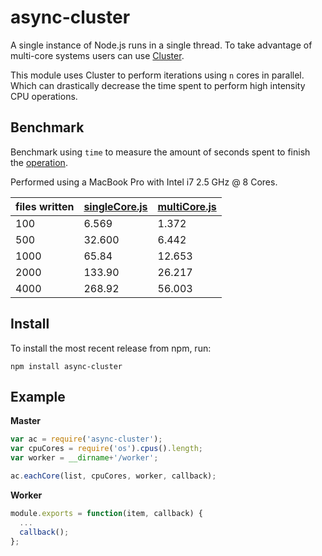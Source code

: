async-cluster
=============

A single instance of Node.js runs in a single thread. To take advantage of multi-core systems users can use [Cluster](https://nodejs.org/api/cluster.html).

This module uses Cluster to perform iterations using `n` cores in parallel. Which can drastically decrease the time spent to perform high intensity CPU operations.

## Benchmark

Benchmark using `time` to measure the amount of seconds spent to finish the [operation](https://github.com/ericsaboia/async-cluster/blob/master/examples/benchmark/worker.js).

Performed using a MacBook Pro with Intel i7 2.5 GHz @ 8 Cores.

files written | [singleCore.js](https://github.com/ericsaboia/async-cluster/blob/master/examples/benchmark/singleCore.js) | [multiCore.js](https://github.com/ericsaboia/async-cluster/blob/master/examples/benchmark/multiCore.js)
--------------| -------------- | ------------
100           | 6.569          | 1.372
500           | 32.600         | 6.442
1000          | 65.84          | 12.653
2000          | 133.90         | 26.217
4000          | 268.92         | 56.003

## Install

To install the most recent release from npm, run:

    npm install async-cluster

## Example

**Master**

```javascript
var ac = require('async-cluster');
var cpuCores = require('os').cpus().length;
var worker = __dirname+'/worker';

ac.eachCore(list, cpuCores, worker, callback);
```

**Worker**

```javascript
module.exports = function(item, callback) {
  ...
  callback();
};
